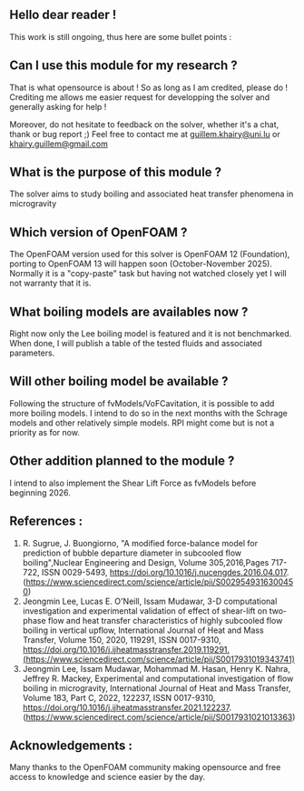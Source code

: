## Hello dear reader !

This work is still ongoing, thus here are some bullet points :

## Can I use this module for my research ?

That is what opensource is about ! So as long as I am credited, please do !
Crediting me allows me easier request for developping the solver and generally asking for help !

Moreover, do not hesitate to feedback on the solver, whether it's a chat, thank or bug report ;) 
Feel free to contact me at guillem.khairy@uni.lu or khairy.guillem@gmail.com

## What is the purpose of this module ?

The solver aims to study boiling and associated heat transfer phenomena in microgravity

## Which version of OpenFOAM ?

The OpenFOAM version used for this solver is OpenFOAM 12 (Foundation), porting to OpenFOAM 13 will happen soon (October-November 2025). 
Normally it is a "copy-paste" task but having not watched closely yet I will not warranty that it is.

## What boiling models are availables now ?

Right now only the Lee boiling model is featured and it is not benchmarked. 
When done, I will publish a table of the tested fluids and associated parameters. 

## Will other boiling model be available ?

Following the structure of fvModels/VoFCavitation, it is possible to add more boiling models. 
I intend to do so in the next months with the Schrage models and other relatively simple models.
RPI might come but is not a priority as for now. 

## Other addition planned to the module ?

I intend to also implement the Shear Lift Force as fvModels before beginning 2026.

## References :

1) R. Sugrue, J. Buongiorno, "A modified force-balance model for prediction of bubble departure diameter in subcooled flow boiling",Nuclear Engineering and Design, Volume 305,2016,Pages 717-722, ISSN 0029-5493, https://doi.org/10.1016/j.nucengdes.2016.04.017. (https://www.sciencedirect.com/science/article/pii/S0029549316300450)
2) Jeongmin Lee, Lucas E. O'Neill, Issam Mudawar, 3-D computational investigation and experimental validation of effect of shear-lift on two-phase flow and heat transfer characteristics of highly subcooled flow boiling in vertical upflow, International Journal of Heat and Mass Transfer, Volume 150, 2020, 119291, ISSN 0017-9310, https://doi.org/10.1016/j.ijheatmasstransfer.2019.119291.(https://www.sciencedirect.com/science/article/pii/S0017931019343741)
3) Jeongmin Lee, Issam Mudawar, Mohammad M. Hasan, Henry K. Nahra, Jeffrey R. Mackey, Experimental and computational investigation of flow boiling in microgravity, International Journal of Heat and Mass Transfer, Volume 183, Part C, 2022, 122237, ISSN 0017-9310, https://doi.org/10.1016/j.ijheatmasstransfer.2021.122237. (https://www.sciencedirect.com/science/article/pii/S0017931021013363)

## Acknowledgements :

Many thanks to the OpenFOAM community making opensource and free access to knowledge and science easier by the day. 
